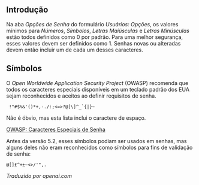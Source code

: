 <!-- Filename: J5.x:Enhancing_Password_Security_with_Symbolic_Characters / Display title: Segurança da Senha do Usuário  -->

## Introdução

Na aba *Opções de Senha* do formulário *Usuários: Opções*, os valores mínimos para *Números*, *Símbolos*, *Letras Maiúsculas* e *Letras Minúsculas* estão todos definidos como 0 por padrão. Para uma melhor segurança, esses valores devem ser definidos como 1. Senhas novas ou alteradas devem então incluir um de cada um desses caracteres.

## Símbolos

O *Open Worldwide Application Security Project* (OWASP) recomenda que todos os 
caracteres especiais disponíveis em um teclado padrão dos EUA sejam reconhecidos e 
aceitos ao definir requisitos de senha.

```
 !"#$%&'()*+,-./:;<=>?@[\]^_`{|}~
 ```

Não é óbvio, mas esta lista inclui o caractere de espaço.

[OWASP: Caracteres Especiais de Senha](https://owasp.org/www-community/password-special-characters)

Antes da versão 5.2, esses símbolos podiam ser usados em senhas, mas alguns deles
não eram reconhecidos como símbolos para fins de validação de senha:
```
@[]£^+±~<>/'",.
``` 

*Traduzido por openai.com*

